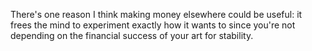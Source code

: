 There's one reason I think making money elsewhere could be useful: it frees the mind to experiment exactly how it wants to since you're not depending on the financial success of your art for stability.